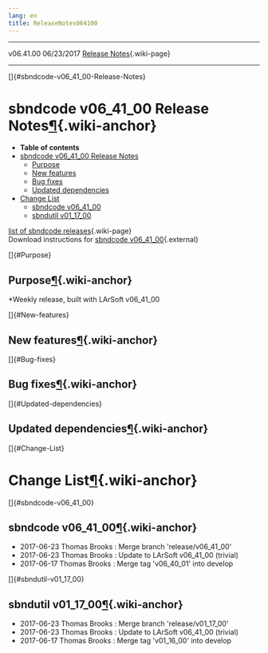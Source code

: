 ```yaml
---
lang: en
title: ReleaseNotes064100
---
```


  ----------- ------------ -- -- ------------------------------------------------------
  v06.41.00   06/23/2017         [Release Notes](ReleaseNotes064100.html){.wiki-page}
  ----------- ------------ -- -- ------------------------------------------------------

[]{#sbndcode-v06_41_00-Release-Notes}

sbndcode v06\_41\_00 Release Notes[¶](#sbndcode-v06_41_00-Release-Notes){.wiki-anchor}
======================================================================================

-   **Table of contents**
-   [sbndcode v06\_41\_00 Release
    Notes](#sbndcode-v06_41_00-Release-Notes)
    -   [Purpose](#Purpose)
    -   [New features](#New-features)
    -   [Bug fixes](#Bug-fixes)
    -   [Updated dependencies](#Updated-dependencies)
-   [Change List](#Change-List)
    -   [sbndcode v06\_41\_00](#sbndcode-v06_41_00)
    -   [sbndutil v01\_17\_00](#sbndutil-v01_17_00)

[list of sbndcode
releases](List_of_SBND_code_releases.html){.wiki-page}\
Download instructions for [sbndcode
v06\_41\_00](http://scisoft.fnal.gov/scisoft/bundles/sbnd/v06_41_00/sbndcode-v06_41_00.html){.external}

[]{#Purpose}

Purpose[¶](#Purpose){.wiki-anchor}
----------------------------------

\*Weekly release, built with LArSoft v06\_41\_00

[]{#New-features}

New features[¶](#New-features){.wiki-anchor}
--------------------------------------------

[]{#Bug-fixes}

Bug fixes[¶](#Bug-fixes){.wiki-anchor}
--------------------------------------

[]{#Updated-dependencies}

Updated dependencies[¶](#Updated-dependencies){.wiki-anchor}
------------------------------------------------------------

[]{#Change-List}

Change List[¶](#Change-List){.wiki-anchor}
==========================================

[]{#sbndcode-v06_41_00}

sbndcode v06\_41\_00[¶](#sbndcode-v06_41_00){.wiki-anchor}
----------------------------------------------------------

-   2017-06-23 Thomas Brooks : Merge branch \'release/v06\_41\_00\'
-   2017-06-23 Thomas Brooks : Update to LArSoft v06\_41\_00 (trivial)
-   2017-06-17 Thomas Brooks : Merge tag \'v06\_40\_01\' into develop

[]{#sbndutil-v01_17_00}

sbndutil v01\_17\_00[¶](#sbndutil-v01_17_00){.wiki-anchor}
----------------------------------------------------------

-   2017-06-23 Thomas Brooks : Merge branch \'release/v01\_17\_00\'
-   2017-06-23 Thomas Brooks : Update to LArSoft v06\_41\_00 (trivial)
-   2017-06-17 Thomas Brooks : Merge tag \'v01\_16\_00\' into develop
